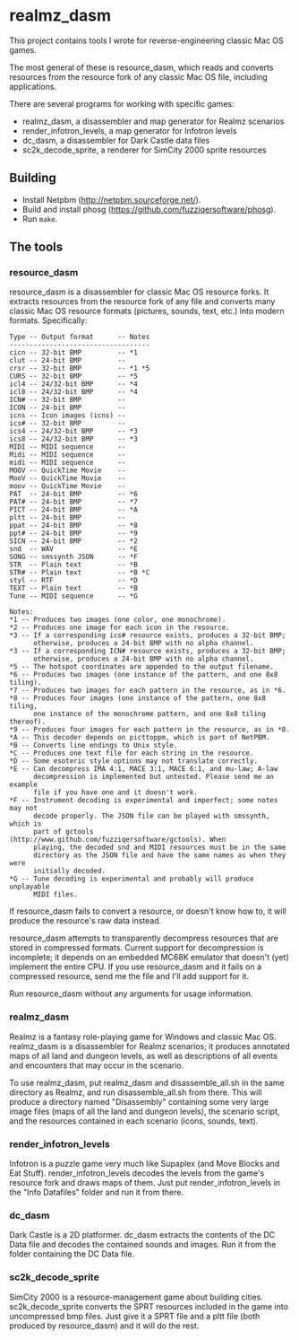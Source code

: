 # realmz_dasm

This project contains tools I wrote for reverse-engineering classic Mac OS games.

The most general of these is resource_dasm, which reads and converts resources from the resource fork of any classic Mac OS file, including applications.

There are several programs for working with specific games:
- realmz_dasm, a disassembler and map generator for Realmz scenarios
- render_infotron_levels, a map generator for Infotron levels
- dc_dasm, a disassembler for Dark Castle data files
- sc2k_decode_sprite, a renderer for SimCity 2000 sprite resources

## Building

- Install Netpbm (http://netpbm.sourceforge.net/).
- Build and install phosg (https://github.com/fuzziqersoftware/phosg).
- Run `make`.

## The tools

### resource_dasm

resource_dasm is a disassembler for classic Mac OS resource forks. It extracts resources from the resource fork of any file and converts many classic Mac OS resource formats (pictures, sounds, text, etc.) into modern formats. Specifically:

    Type -- Output format      -- Notes
    -----------------------------------
    cicn -- 32-bit BMP         -- *1
    clut -- 24-bit BMP         --
    crsr -- 32-bit BMP         -- *1 *5
    CURS -- 32-bit BMP         -- *5
    icl4 -- 24/32-bit BMP      -- *4
    icl8 -- 24/32-bit BMP      -- *4
    ICN# -- 32-bit BMP         --
    ICON -- 24-bit BMP         --
    icns -- Icon images (icns) --
    ics# -- 32-bit BMP         --
    ics4 -- 24/32-bit BMP      -- *3
    ics8 -- 24/32-bit BMP      -- *3
    MIDI -- MIDI sequence      --
    Midi -- MIDI sequence      --
    midi -- MIDI sequence      --
    MOOV -- QuickTime Movie    --
    MooV -- QuickTime Movie    --
    moov -- QuickTime Movie    --
    PAT  -- 24-bit BMP         -- *6
    PAT# -- 24-bit BMP         -- *7
    PICT -- 24-bit BMP         -- *A
    pltt -- 24-bit BMP         --
    ppat -- 24-bit BMP         -- *8
    ppt# -- 24-bit BMP         -- *9
    SICN -- 24-bit BMP         -- *2
    snd  -- WAV                -- *E
    SONG -- smssynth JSON      -- *F
    STR  -- Plain text         -- *B
    STR# -- Plain text         -- *B *C
    styl -- RTF                -- *D
    TEXT -- Plain text         -- *B
    Tune -- MIDI sequence      -- *G

    Notes:
    *1 -- Produces two images (one color, one monochrome).
    *2 -- Produces one image for each icon in the resource.
    *3 -- If a corresponding ics# resource exists, produces a 32-bit BMP;
          otherwise, produces a 24-bit BMP with no alpha channel.
    *3 -- If a corresponding ICN# resource exists, produces a 32-bit BMP;
          otherwise, produces a 24-bit BMP with no alpha channel.
    *5 -- The hotspot coordinates are appended to the output filename.
    *6 -- Produces two images (one instance of the pattern, and one 8x8 tiling).
    *7 -- Produces two images for each pattern in the resource, as in *6.
    *8 -- Produces four images (one instance of the pattern, one 8x8 tiling,
          one instance of the monochrome pattern, and one 8x8 tiling thereof).
    *9 -- Produces four images for each pattern in the resource, as in *8.
    *A -- This decoder depends on picttoppm, which is part of NetPBM.
    *B -- Converts line endings to Unix style.
    *C -- Produces one text file for each string in the resource.
    *D -- Some esoteric style options may not translate correctly.
    *E -- Can decompress IMA 4:1, MACE 3:1, MACE 6:1, and mu-law; A-law
          decompression is implemented but untested. Please send me an example
          file if you have one and it doesn't work.
    *F -- Instrument decoding is experimental and imperfect; some notes may not
          decode properly. The JSON file can be played with smssynth, which is
          part of gctools (http://www.github.com/fuzziqersoftware/gctools). When
          playing, the decoded snd and MIDI resources must be in the same
          directory as the JSON file and have the same names as when they were
          initially decoded.
    *G -- Tune decoding is experimental and probably will produce unplayable
          MIDI files.

If resource_dasm fails to convert a resource, or doesn't know how to, it will produce the resource's raw data instead.

resource_dasm attempts to transparently decompress resources that are stored in compressed formats. Current support for decompression is incomplete; it depends on an embedded MC68K emulator that doesn't (yet) implement the entire CPU. If you use resource_dasm and it fails on a compressed resource, send me the file and I'll add support for it.

Run resource_dasm without any arguments for usage information.

### realmz_dasm

Realmz is a fantasy role-playing game for Windows and classic Mac OS. realmz_dasm is a disassembler for Realmz scenarios; it produces annotated maps of all land and dungeon levels, as well as descriptions of all events and encounters that may occur in the scenario.

To use realmz_dasm, put realmz_dasm and disassemble_all.sh in the same directory as Realmz, and run disassemble_all.sh from there. This will produce a directory named "Disassembly" containing some very large image files (maps of all the land and dungeon levels), the scenario script, and the resources contained in each scenario (icons, sounds, text).

### render_infotron_levels

Infotron is a puzzle game very much like Supaplex (and Move Blocks and Eat Stuff). render_infotron_levels decodes the levels from the game's resource fork and draws maps of them. Just put render_infotron_levels in the "Info Datafiles" folder and run it from there.

### dc_dasm

Dark Castle is a 2D platformer. dc_dasm extracts the contents of the DC Data file and decodes the contained sounds and images. Run it from the folder containing the DC Data file.

### sc2k_decode_sprite

SimCity 2000 is a resource-management game about building cities. sc2k_decode_sprite converts the SPRT resources included in the game into uncompressed bmp files. Just give it a SPRT file and a pltt file (both produced by resource_dasm) and it will do the rest.